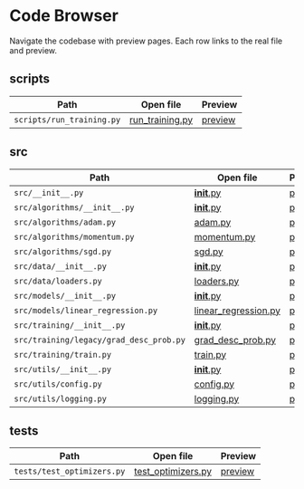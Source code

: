 # Code Browser

Navigate the codebase with preview pages. Each row links to the real file and preview.

## scripts

| Path | Open file | Preview |
|---|---|---|
| `scripts/run_training.py` | [run_training.py](../scripts/run_training.py) | [preview](code/scripts/run_training.md) |

## src

| Path | Open file | Preview |
|---|---|---|
| `src/__init__.py` | [__init__.py](../src/__init__.py) | [preview](code/src/__init__.md) |
| `src/algorithms/__init__.py` | [__init__.py](../src/algorithms/__init__.py) | [preview](code/src/algorithms/__init__.md) |
| `src/algorithms/adam.py` | [adam.py](../src/algorithms/adam.py) | [preview](code/src/algorithms/adam.md) |
| `src/algorithms/momentum.py` | [momentum.py](../src/algorithms/momentum.py) | [preview](code/src/algorithms/momentum.md) |
| `src/algorithms/sgd.py` | [sgd.py](../src/algorithms/sgd.py) | [preview](code/src/algorithms/sgd.md) |
| `src/data/__init__.py` | [__init__.py](../src/data/__init__.py) | [preview](code/src/data/__init__.md) |
| `src/data/loaders.py` | [loaders.py](../src/data/loaders.py) | [preview](code/src/data/loaders.md) |
| `src/models/__init__.py` | [__init__.py](../src/models/__init__.py) | [preview](code/src/models/__init__.md) |
| `src/models/linear_regression.py` | [linear_regression.py](../src/models/linear_regression.py) | [preview](code/src/models/linear_regression.md) |
| `src/training/__init__.py` | [__init__.py](../src/training/__init__.py) | [preview](code/src/training/__init__.md) |
| `src/training/legacy/grad_desc_prob.py` | [grad_desc_prob.py](../src/training/legacy/grad_desc_prob.py) | [preview](code/src/training/legacy/grad_desc_prob.md) |
| `src/training/train.py` | [train.py](../src/training/train.py) | [preview](code/src/training/train.md) |
| `src/utils/__init__.py` | [__init__.py](../src/utils/__init__.py) | [preview](code/src/utils/__init__.md) |
| `src/utils/config.py` | [config.py](../src/utils/config.py) | [preview](code/src/utils/config.md) |
| `src/utils/logging.py` | [logging.py](../src/utils/logging.py) | [preview](code/src/utils/logging.md) |

## tests

| Path | Open file | Preview |
|---|---|---|
| `tests/test_optimizers.py` | [test_optimizers.py](../tests/test_optimizers.py) | [preview](code/tests/test_optimizers.md) |

